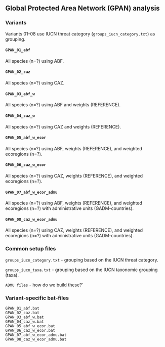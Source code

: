 ## Global Protected Area Network (GPAN) analysis

### Variants

Variants 01-08 use IUCN threat category (`groups_iucn_category.txt`) as grouping.

#### `GPAN_01_abf`

All species (n=?) using ABF.

#### `GPAN_02_caz`

All species (n=?) using CAZ.

#### `GPAN_03_abf_w`

All species (n=?) using ABF and weights (REFERENCE).

#### `GPAN_04_caz_w`

All species (n=?) using CAZ and weights (REFERENCE).

#### `GPAN_05_abf_w_ecor`

All species (n=?) using ABF, weights (REFERENCE), and weighted ecoregions (n=?).

#### `GPAN_06_caz_w_ecor`

All species (n=?) using CAZ, weights (REFERENCE), and weighted ecoregions (n=?).

#### `GPAN_07_abf_w_ecor_admu`

All species (n=?) using ABF, weights (REFERENCE), and weighted ecoregions (n=?) with administrative units (GADM-countries).

#### `GPAN_08_caz_w_ecor_admu`

All species (n=?) using CAZ, weights (REFERENCE), and weighted ecoregions (n=?) with administrative units (GADM-countries).

### Common setup files

`groups_iucn_category.txt` - grouping based on the IUCN threat category.  

`groups_iucn_taxa.txt` - grouping based on the IUCN taxonomic grouping (taxa).  

`ADMU files` - how do we build these?` 

### Variant-specific bat-files

`GPAN_01_abf.bat`  
`GPAN_02_caz.bat`  
`GPAN_03_abf_w.bat`  
`GPAN_04_caz_w.bat`  
`GPAN_05_abf_w_ecor.bat`  
`GPAN_06_caz_w_ecor.bat`  
`GPAN_07_abf_w_ecor_admu.bat`  
`GPAN_08_caz_w_ecor_admu.bat`  